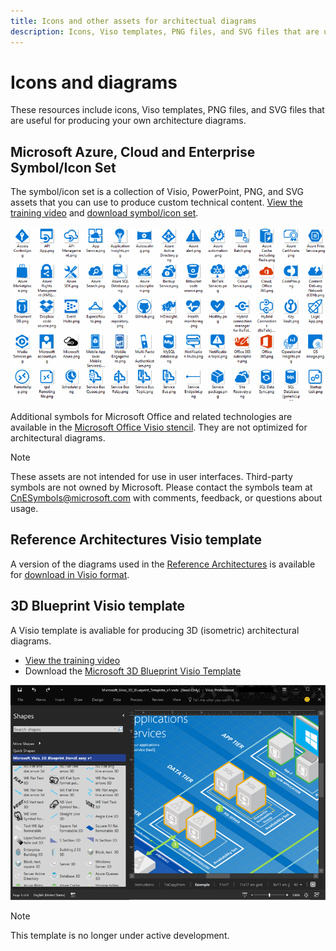 ```yaml
---
title: Icons and other assets for architectual diagrams
description: Icons, Viso templates, PNG files, and SVG files that are useful for producing your own architecture diagrams
---
```


# Icons and diagrams

These resources include icons, Viso templates, PNG files, and SVG files that are useful for producing your own architecture diagrams.

## Microsoft Azure, Cloud and Enterprise Symbol/Icon Set

The symbol/icon set is a collection of Visio, PowerPoint, PNG, and SVG assets that you can use to produce custom technical content.
[View the training video](http://aka.ms/CnESymbolsVideo) and [download symbol/icon set](http://aka.ms/CnESymbols). 

![Cloud and Enterprise Symbol/Icon set](./_images/CnESymbols.png)

Additional symbols for Microsoft Office and related technologies are available in the [Microsoft Office Visio stencil](http://www.microsoft.com/download/details.aspx?id=35772). They are not optimized for architectural diagrams.   

> [!NOTE]
> These assets are not intended for use in user interfaces. 
> Third-party symbols are not owned by Microsoft.
> Please contact the symbols team at [CnESymbols@microsoft.com](mailto:CnESymbols@microsoft.com) with comments, feedback, or questions about usage.

## Reference Architectures Visio template 

A version of the diagrams used in the [Reference Architectures](../reference-architectures/index.md) is available for [download in Visio format](https://aka.ms/arch-diagrams).

## 3D Blueprint Visio template

A Visio template is avaliable for producing 3D (isometric) architectural diagrams.

- [View the training video](http://aka.ms/3dBlueprintTemplateVideo) 
- Download the [Microsoft 3D Blueprint Visio Template](http://aka.ms/3DBlueprintTemplate)

![Microsoft 3D Blueprint Visio Template](./_images/3DBlueprintVisioTemplate.png)

> [!NOTE]
> This template is no longer under active development.
